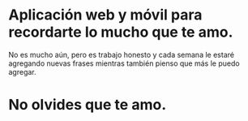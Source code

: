 # Aplicación web y móvil para recordarte lo mucho que te amo.
No es mucho aún, pero es trabajo honesto y cada semana le estaré agregando nuevas frases mientras también pienso que más le puedo agregar.

# No olvides que te amo.
